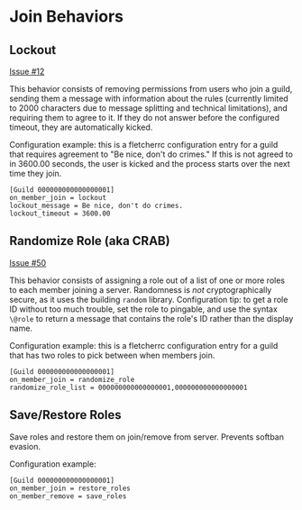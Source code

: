# Join Behaviors
## Lockout
[Issue #12](https://todo.sr.ht/~nova/fletcher/12)

This behavior consists of removing permissions from users who join a guild, sending them a message with information about the rules (currently limited to 2000 characters due to message splitting and technical limitations), and requiring them to agree to it. If they do not answer before the configured timeout, they are automatically kicked.

Configuration example: this is a fletcherrc configuration entry for a guild that requires agreement to "Be nice, don't do crimes." If this is not agreed to in 3600.00 seconds, the user is kicked and the process starts over the next time they join.

```
[Guild 000000000000000001]
on_member_join = lockout
lockout_message = Be nice, don't do crimes.
lockout_timeout = 3600.00
```
 
## Randomize Role (aka CRAB)
[Issue #50](https://todo.sr.ht/~nova/fletcher/50)

This behavior consists of assigning a role out of a list of one or more roles to each member joining a server. Randomness is *not* cryptographically secure, as it uses the building `random` library. Configuration tip: to get a role ID without too much trouble, set the role to pingable, and use the syntax `\@role` to return a message that contains the role's ID rather than the display name.

Configuration example: this is a fletcherrc configuration entry for a guild that has two roles to pick between when members join.

```
[Guild 000000000000000001]
on_member_join = randomize_role
randomize_role_list = 000000000000000001,000000000000000001
```

## Save/Restore Roles

Save roles and restore them on join/remove from server. Prevents softban evasion.

Configuration example:

```
[Guild 000000000000000001]
on_member_join = restore_roles
on_member_remove = save_roles
```
